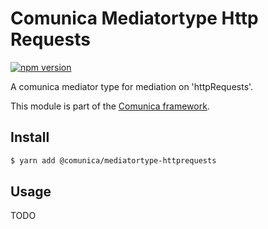 # Comunica Mediatortype Http Requests

[![npm version](https://badge.fury.io/js/%40comunica%2Fmediatortype-time.svg)](https://www.npmjs.com/package/@comunica/mediatortype-httprequests)

A comunica mediator type for mediation on 'httpRequests'.

This module is part of the [Comunica framework](https://github.com/comunica/comunica).

## Install

```bash
$ yarn add @comunica/mediatortype-httprequests
```

## Usage

TODO
